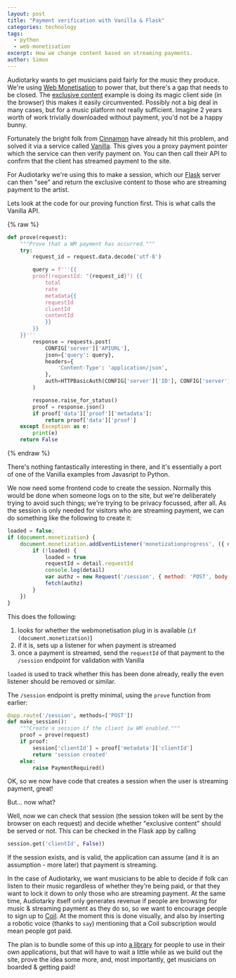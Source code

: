 ```yaml
---
layout: post
title: "Payment verification with Vanilla & Flask"
categories: technology
tags:
  - python
  - web-monetisation
excerpt: How we change content based on streaming payments.
author: Simon
---
```


Audiotarky wants to get musicians paid fairly for the music they produce.
We're using [Web Monetisation][] to power that, but there's a gap that needs
to be closed. The [exclusive content][] example is doing its magic client side
(in the browser) this makes it easily circumvented. Possibly not a big deal in
many cases, but for a music platform not really sufficient. Imagine 2 years
worth of work trivially downloaded without payment, you'd not be a happy bunny.

Fortunately the bright folk from [Cinnamon][] have already hit this problem,
and solved it via a service called [Vanilla][]. This gives you a proxy payment
pointer which the service can then verify payment on. You can then call their
API to confirm that the client has streamed payment to the site.

For Audiotarky we're using this to make a session, which our [Flask][] server
can then "see" and return the exclusive content to those who are streaming
payment to the artist.

Lets look at the code for our proving function first. This is what calls the
Vanilla API.

{% raw %}
```python
def prove(request):
    """Prove that a WM payment has occurred."""
    try:
        request_id = request.data.decode('utf-8')

        query = f'''{{
        proof(requestId: "{request_id}") {{
            total
            rate
            metadata{{
            requestId
            clientId
            contentId
            }}
        }}
    }}'''
        response = requests.post(
            CONFIG['server']['APIURL'],
            json={'query': query},
            headers={
                'Content-Type': 'application/json',
            },
            auth=HTTPBasicAuth(CONFIG['server']['ID'], CONFIG['server']['SECRET'])
        )

        response.raise_for_status()
        proof = response.json()
        if proof['data']['proof']['metadata']:
            return proof['data']['proof']
    except Exception as e:
        print(e)
    return False
```
{% endraw %}

There's nothing fantastically interesting in there, and it's essentially a
port of one of the Vanilla examples from Javasript to Python.

We now need some frontend code to create the session. Normally this would be
done when someone logs on to the site, but we're deliberately trying to avoid
such things; we're trying to be privacy focussed, after all. As the session is
only needed for visitors who are streaming payment, we can do something like
the following to create it:

```javascript
loaded = false;
if (document.monetization) {
    document.monetization.addEventListener('monetizationprogress', ({ detail }) => {
        if (!loaded) {
            loaded = true
            requestId = detail.requestId
            console.log(detail)
            var authz = new Request('/session', { method: 'POST', body: requestId });
            fetch(authz)
        }
    })
}
```

This does the following:

1. looks for whether the webmonetisation plug in is available (`if (document.monetization)`)
2. if it is, sets up a listener for when payment is streamed
3. once a payment is streamed, send the `requestId` of that payment to the `/session`
   endpoint for validation with Vanilla

`loaded` is used to track whether this has been done already, really the even
listener should be removed or similar.

The `/session` endpoint is pretty minimal, using the `prove` function from
earlier:

```python
@app.route('/session', methods=['POST'])
def make_session():
    """Create a session if the client iw WM enabled."""
    proof = prove(request)
    if proof:
        session['clientId'] = proof['metadata']['clientId']
        return 'session created'
    else:
        raise PaymentRequired()
```

OK, so we now have code that creates a session when the user is streaming
payment, great!

But... now what?

Well, now we can check that session (the session token will be sent by the
browser on each request) and decide whether "exclusive content" should be
served or not. This can be checked in the Flask app by calling

```python
session.get('clientId', False))
```

If the session exists, and is valid, the application can assume (and it is an
assumption - more later) that payment is streaming.

In the case of Audiotarky, we want musicians to be able to decide if folk can
listen to their music regardless of whether they're being paid, or that they
want to lock it down to only those who are streaming payment. At the same time,
Audiotarky itself only generates revenue if people are browsing for music &
streaming payment as they do so, so we want to encourage people to sign up to
[Coil][]. At the moment this is done visually, and also by inserting a robotic
voice (thanks to `say`) mentioning that a Coil subscription would mean people
got paid.

The plan is to bundle some of this up into [a library][] for people to use in
their own applications, but that will have to wait a little while as we build
out the site, prove the idea some more, and, most importantly, get musicians
on boarded & getting paid!

[Web Monetisation]: https://webmonetization.org/
[exclusive content]: https://webmonetization.org/docs/exclusive-content
[Vanilla]: https://vanilla.so/
[Cinnamon]: https://cinnamon.video/
[Flask]: https://flask.palletsprojects.com/en/1.1.x/
[Coil]: https://coil.com/
[a library]: https://github.com/audiotarky/wm-flask
